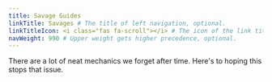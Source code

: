 ```yaml
---
title: Savage Guides
linkTitle: Savages # The title of left navigation, optional.
linkTitleIcon: <i class="fas fa-scroll"></i> # The icon of the link title, optional.
navWeight: 990 # Upper weight gets higher precedence, optional.
---
```


There are a lot of neat mechanics we forget after time. Here's to hoping this stops that issue.

